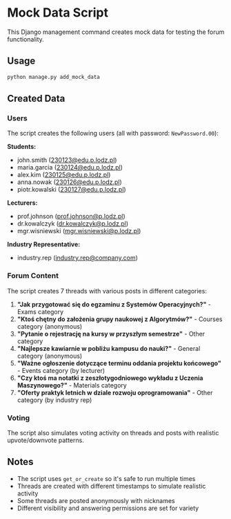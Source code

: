 # Mock Data Script

This Django management command creates mock data for testing the forum functionality.

## Usage

```bash
python manage.py add_mock_data
```

## Created Data

### Users
The script creates the following users (all with password: `NewPassword.00`):

**Students:**
- john.smith (230123@edu.p.lodz.pl)
- maria.garcia (230124@edu.p.lodz.pl)
- alex.kim (230125@edu.p.lodz.pl)
- anna.nowak (230126@edu.p.lodz.pl)
- piotr.kowalski (230127@edu.p.lodz.pl)

**Lecturers:**
- prof.johnson (prof.johnson@p.lodz.pl)
- dr.kowalczyk (dr.kowalczyk@p.lodz.pl)
- mgr.wisniewski (mgr.wisniewski@p.lodz.pl)

**Industry Representative:**
- industry.rep (industry.rep@company.com)

### Forum Content
The script creates 7 threads with various posts in different categories:

1. **"Jak przygotować się do egzaminu z Systemów Operacyjnych?"** - Exams category
2. **"Ktoś chętny do założenia grupy naukowej z Algorytmów?"** - Courses category (anonymous)
3. **"Pytanie o rejestrację na kursy w przyszłym semestrze"** - Other category
4. **"Najlepsze kawiarnie w pobliżu kampusu do nauki?"** - General category (anonymous)
5. **"Ważne ogłoszenie dotyczące terminu oddania projektu końcowego"** - Events category (by lecturer)
6. **"Czy ktoś ma notatki z zeszłotygodniowego wykładu z Uczenia Maszynowego?"** - Materials category
7. **"Oferty praktyk letnich w dziale rozwoju oprogramowania"** - Other category (by industry rep)

### Voting
The script also simulates voting activity on threads and posts with realistic upvote/downvote patterns.

## Notes
- The script uses `get_or_create` so it's safe to run multiple times
- Threads are created with different timestamps to simulate realistic activity
- Some threads are posted anonymously with nicknames
- Different visibility and answering permissions are set for variety